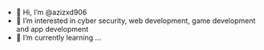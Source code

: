 - 👋 Hi, I’m @azizxd906
- 👀 I’m interested in cyber security, web development, game development and app development
- 🌱 I’m currently learning ...

<!---
azizxd906/azizxd906 is a ✨ special ✨ repository because its `README.md` (this file) appears on your GitHub profile.
You can click the Preview link to take a look at your changes.
--->
